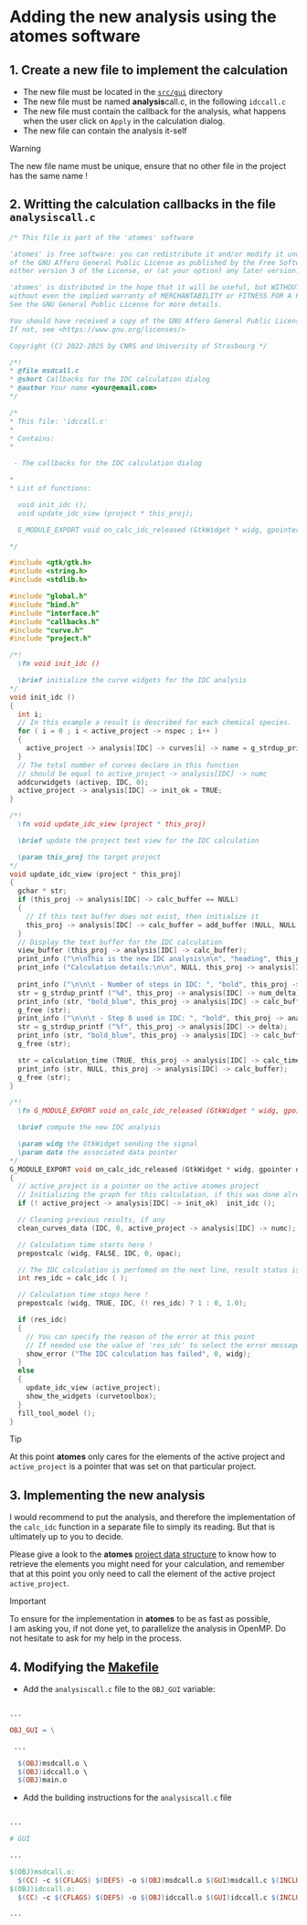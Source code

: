 # Adding the new analysis using the **atomes** software

## 1. Create a new file to implement the calculation

  - The new file must be located in the [`src/gui`][gui] directory
  - The new file must be named **analysis**call.c, in the following `idccall.c`
  - The new file must contain the callback for the analysis, what happens when the user click on `Apply` in the calculation dialog. 
  - The new file can contain the analysis it-self

 >[!WARNING]
 > The new file name must be unique, ensure that no other file in the project has the same name !

## 2. Writting the calculation callbacks in the file `analysiscall.c`

```C
/* This file is part of the 'atomes' software

'atomes' is free software: you can redistribute it and/or modify it under the terms
of the GNU Affero General Public License as published by the Free Software Foundation,
either version 3 of the License, or (at your option) any later version.

'atomes' is distributed in the hope that it will be useful, but WITHOUT ANY WARRANTY;
without even the implied warranty of MERCHANTABILITY or FITNESS FOR A PARTICULAR PURPOSE.
See the GNU General Public License for more details.

You should have received a copy of the GNU Affero General Public License along with 'atomes'.
If not, see <https://www.gnu.org/licenses/>

Copyright (C) 2022-2025 by CNRS and University of Strasbourg */

/*!
* @file msdcall.c
* @short Callbacks for the IDC calculation dialog
* @author Your name <your@email.com>
*/

/*
* This file: 'idccall.c'
*
* Contains:
*

 - The callbacks for the IDC calculation dialog

*
* List of functions:

  void init_idc ();
  void update_idc_view (project * this_proj);

  G_MODULE_EXPORT void on_calc_idc_released (GtkWidget * widg, gpointer data);

*/

#include <gtk/gtk.h>
#include <string.h>
#include <stdlib.h>

#include "global.h"
#include "bind.h"
#include "interface.h"
#include "callbacks.h"
#include "curve.h"
#include "project.h"

/*!
  \fn void init_idc ()

  \brief initialize the curve widgets for the IDC analysis
*/
void init_idc ()
{
  int i;
  // In this example a result is described for each chemical species.
  for ( i = 0 ; i < active_project -> nspec ; i++ )
  {
    active_project -> analysis[IDC] -> curves[i] -> name = g_strdup_printf ("IDC[%s]", active_chem -> label[i]);
  }
  // The total number of curves declare in this function
  // should be equal to active_project -> analysis[IDC] -> numc
  addcurwidgets (activep, IDC, 0);
  active_project -> analysis[IDC] -> init_ok = TRUE;
}

/*!
  \fn void update_idc_view (project * this_proj)

  \brief update the project text view for the IDC calculation

  \param this_proj the target project
*/
void update_idc_view (project * this_proj)
{
  gchar * str;
  if (this_proj -> analysis[IDC] -> calc_buffer == NULL)
  {
    // If this text buffer does not exist, then initialize it
    this_proj -> analysis[IDC] -> calc_buffer = add_buffer (NULL, NULL, NULL);
  } 
  // Display the text buffer for the IDC calculation
  view_buffer (this_proj -> analysis[IDC] -> calc_buffer);
  print_info ("\n\nThis is the new IDC analysis\n\n", "heading", this_proj -> analysis[IDC] -> calc_buffer);
  print_info ("Calculation details:\n\n", NULL, this_proj -> analysis[IDC] -> calc_buffer);
  
  print_info ("\n\n\t - Number of steps in IDC: ", "bold", this_proj -> analysis[IDC] -> calc_buffer);
  str = g_strdup_printf ("%d", this_proj -> analysis[IDC] -> num_delta);
  print_info (str, "bold_blue", this_proj -> analysis[IDC] -> calc_buffer);
  g_free (str);
  print_info ("\n\n\t - Step δ used in IDC: ", "bold", this_proj -> analysis[IDC] -> calc_buffer);
  str = g_strdup_printf ("%f", this_proj -> analysis[IDC] -> delta);
  print_info (str, "bold_blue", this_proj -> analysis[IDC] -> calc_buffer);
  g_free (str);

  str = calculation_time (TRUE, this_proj -> analysis[IDC] -> calc_time);
  print_info (str, NULL, this_proj -> analysis[IDC] -> calc_buffer);
  g_free (str);
}

/*!
  \fn G_MODULE_EXPORT void on_calc_idc_released (GtkWidget * widg, gpointer data)

  \brief compute the new IDC analysis

  \param widg the GtkWidget sending the signal
  \param data the associated data pointer
*/
G_MODULE_EXPORT void on_calc_idc_released (GtkWidget * widg, gpointer data)
{
  // active_project is a pointer on the active atomes project
  // Initializing the graph for this calculation, if this was done already
  if (! active_project -> analysis[IDC] -> init_ok)  init_idc ();

  // Cleaning previous results, if any
  clean_curves_data (IDC, 0, active_project -> analysis[IDC] -> numc);

  // Calculation time starts here !
  prepostcalc (widg, FALSE, IDC, 0, opac);

  // The IDC calculation is perfomed on the next line, result status is an integer (0 = ok, other = error)
  int res_idc = calc_idc ( ); 

  // Calculation time stops here !
  prepostcalc (widg, TRUE, IDC, (! res_idc) ? 1 : 0, 1.0);

  if (res_idc)
  {
    // You can specify the reason of the error at this point
    // If needed use the value of 'res_idc' to select the error message to diplay
    show_error ("The IDC calculation has failed", 0, widg);
  }
  else
  {
    update_idc_view (active_project);
    show_the_widgets (curvetoolbox);
  }
  fill_tool_model ();
}

```
 >[!TIP]
 > At this point **atomes** only cares for the elements of the active project and 
 > `active_project` is a pointer that was set on that particular project. 


## 3. Implementing the new analysis

I would recommend to put the analysis, and therefore the implementation of the `calc_idc` function in a separate file to simply its reading. 
But that is ultimately up to you to decide. 

Please give a look to the **atomes** [project data structure][atomes_project] to know how to retrieve the elements you might need for your calculation, 
and remember that at this point you only need to call the element of the active project `active_project`. 

 >[!IMPORTANT]
 > To ensure for the implementation in **atomes** to be as fast as possible,  
 > I am asking you, if not done yet, to parallelize the analysis in OpenMP. 
 > Do not hesitate to ask for my help in the process.

## 4. Modifying the [Makefile][makefile]

  - Add the `analysiscall.c` file to the `OBJ_GUI` variable: 
  
  ```Makefile

  ...

  OBJ_GUI = \
 
   ...

    $(OBJ)msdcall.o \
    $(OBJ)idccall.o \
    $(OBJ)main.o

  ```

  - Add the building instructions for the `analysiscall.c` file

  ```Makefile

  ...

  # GUI

  ...

  $(OBJ)msdcall.o:
	$(CC) -c $(CFLAGS) $(DEFS) -o $(OBJ)msdcall.o $(GUI)msdcall.c $(INCLUDES)
  $(OBJ)idccall.o:
	$(CC) -c $(CFLAGS) $(DEFS) -o $(OBJ)idccall.o $(GUI)idccall.c $(INCLUDES)
 
  ... 

   ```

[gui]:https://slookeur.github.io/atomes-doxygen/dir_11bc0974ce736ce9a6fadebbeb7a8314.html
[atomes_project]:https://slookeur.github.io/atomes-doxygen/dd/dbe/structproject.html
[makefile]:https://github.com/Slookeur/atomes/blob/devel/Makefile
